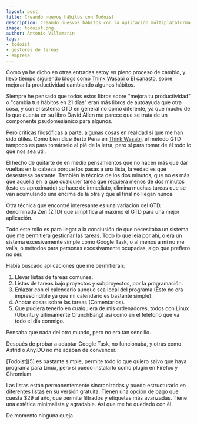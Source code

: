 ```yaml
---
layout: post
title: Creando nuevos hábitos con Todoist
description: Creando nuesvos hábitos con la aplicación multiplataforma Todoist
image: todoist.png
author: Antonio Villamarin
tags: 
- todoist
- gestores de tareas
- empresa
---
```


Como ya he dicho en otras entradas estoy en pleno proceso de cambio, y llevo tiempo siguiendo blogs como [Think Wasabi][1] o [El canasto][2], sobre mejorar la productividad cambiando algunos hábitos.

Siempre he pensado que todos estos libros sobre "mejora tu productividad" o "cambia tus hábitos en 21 días" eran más libros de autoayuda que otra cosa, y con el sistema GTD en general no opino diferente, ya que mucho de lo que cuenta en su libro David Allen me parece que se trata de un componente psudomesiánico para algunos.

Pero críticas filosóficas a parte, algunas cosas en realidad sí que me han sido útiles. Como bien dice Berto Pena en [Think Wasabi][1], el método GTD tampoco es para tomárselo al pié de la letra, pero sí para tomar de él todo lo que nos sea útil.

El hecho de quitarte de en medio pensamientos que no hacen más que dar vueltas en la cabeza porque los pasas a una lista, la vedad es que desestresa bastante. También la técnica de los dos minutos, que no es más que aquella en la que cualquier tarea que requiera menos de dos minutos (esto es aproximado) se hace de inmediato, elimina muchas tareas que se van acumulando una encima de la otra y que al final no llegan nunca.

Otra técnica que encontré interesante es una variación del GTD, denominada Zen (ZTD) que simplifica al máximo el GTD para una mejor aplicación.

Todo este rollo es para llegar a la conclusión de que necesitaba un sistema que me permitiera gestionar las tareas. Todo lo que leía por ahí, o era un sistema excesivamente simple como Google Task, o al menos a mí no me valía, o métodos para personas excesivamente ocupadas, algo que prefiero no ser.

Había buscado aplicaciones que me permitieran:

1. Llevar listas de tareas comunes.
2. Listas de tareas bajo proyectos y subproyectos, por la programación.
3. Enlazar con el calendario aunque sea local del programa (Esto no era imprescindible ya que mi calendario es bastante simple).
4. Anotar cosas sobre las tareas (Comentarios).
5. Que pudiera tenerlo en cualquiera de mis ordenadores, todos con Linux (Ubuntu y últimamente CrunchBang) así como en el teléfono que va todo el día conmigo.

Pensaba que nada del otro mundo, pero no era tan sencillo.

Después de probar a adaptar Google Task, no funcionaba, y otras como Astrid o Any.DO no me acaban de convencer.

[Todoist][5] es bastante simple, permite todo lo que quiero salvo que haya programa para Linux, pero sí puedo instalarlo como plugin en Firefox y Chromium.

Las listas están permanentemente sincronizadas y puedo estructurarlo en diferentes listas en su versión gratuita. Tienen una opción de pago que cuesta $29 al año, que permite filtrados y etiquetas más avanzadas. Tiene una estética minimalista y agradable. Así que me he quedado con él.

De momento ninguna queja.

[1]: http://thinkwasabi.com
[2]: http://canasto.es
[3]: http://todoist.com
